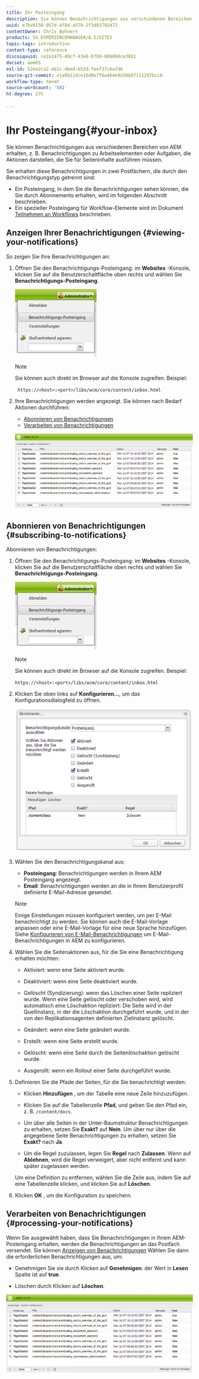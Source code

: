 ```yaml
---
title: Ihr Posteingang
description: Sie können Benachrichtigungen aus verschiedenen Bereichen von AEM erhalten, z. B. Benachrichtigungen zu Arbeitselementen oder Aufgaben, die Aktionen darstellen, die Sie für Seiteninhalte ausführen müssen.
uuid: e7ba9150-957d-4f84-a570-2f3d83792472
contentOwner: Chris Bohnert
products: SG_EXPERIENCEMANAGER/6.5/SITES
topic-tags: introduction
content-type: reference
discoiquuid: ce2a1475-49cf-43e6-bfb9-006884ce3881
docset: aem65
exl-id: 52ea2ca2-eb1c-4bed-b52d-feef37c6afd6
source-git-commit: e1a0b114ce16d0e7f6a464e9d30b8f111297bcc6
workflow-type: tm+mt
source-wordcount: '581'
ht-degree: 27%

---
```


# Ihr Posteingang{#your-inbox}

Sie können Benachrichtigungen aus verschiedenen Bereichen von AEM erhalten, z. B. Benachrichtigungen zu Arbeitselementen oder Aufgaben, die Aktionen darstellen, die Sie für Seiteninhalte ausführen müssen.

Sie erhalten diese Benachrichtigungen in zwei Postfächern, die durch den Benachrichtigungstyp getrennt sind:

* Ein Posteingang, in dem Sie die Benachrichtigungen sehen können, die Sie durch Abonnements erhalten, wird im folgenden Abschnitt beschrieben.
* Ein spezieller Posteingang für Workflow-Elemente wird im Dokument [Teilnehmen an Workflows](/help/sites-classic-ui-authoring/classic-workflows-participating.md) beschrieben.

## Anzeigen Ihrer Benachrichtigungen {#viewing-your-notifications}

So zeigen Sie Ihre Benachrichtigungen an:

1. Öffnen Sie den Benachrichtigungs-Posteingang: im **Websites** -Konsole, klicken Sie auf die Benutzerschaltfläche oben rechts und wählen Sie **Benachrichtigungs-Posteingang**.

   ![screen_shot_2012-02-08at105226am](assets/screen_shot_2012-02-08at105226am.png)

   >[!NOTE]
   >
   >Sie können auch direkt im Browser auf die Konsole zugreifen. Beispiel:
   >
   >
   >` https://<host>:<port>/libs/wcm/core/content/inbox.html`

1. Ihre Benachrichtigungen werden angezeigt. Sie können nach Bedarf Aktionen durchführen:

   * [Abonnieren von Benachrichtigungen](#subscribing-to-notifications)
   * [Verarbeiten von Benachrichtigungen](#processing-your-notifications)

   ![chlimage_1-4](assets/chlimage_1-4.jpeg)

## Abonnieren von Benachrichtigungen {#subscribing-to-notifications}

Abonnieren von Benachrichtigungen:

1. Öffnen Sie den Benachrichtigungs-Posteingang: im **Websites** -Konsole, klicken Sie auf die Benutzerschaltfläche oben rechts und wählen Sie **Benachrichtigungs-Posteingang**.

   ![screen_shot_2012-02-08at105226am-1](assets/screen_shot_2012-02-08at105226am-1.png)

   >[!NOTE]
   >
   >Sie können auch direkt im Browser auf die Konsole zugreifen. Beispiel:
   >
   >
   >`https://<host>:<port>/libs/wcm/core/content/inbox.html`

1. Klicken Sie oben links auf **Konfigurieren...**, um das Konfigurationsdialogfeld zu öffnen.

   ![screen_shot_2012-02-08at111056am](assets/screen_shot_2012-02-08at111056am.png)

1. Wählen Sie den Benachrichtigungskanal aus:

   * **Posteingang**: Benachrichtigungen werden in Ihrem AEM Posteingang angezeigt.
   * **Email**: Benachrichtigungen werden an die in Ihrem Benutzerprofil definierte E-Mail-Adresse gesendet.

   >[!NOTE]
   >
   >Einige Einstellungen müssen konfiguriert werden, um per E-Mail benachrichtigt zu werden. Sie können auch die E-Mail-Vorlage anpassen oder eine E-Mail-Vorlage für eine neue Sprache hinzufügen. Siehe [Konfigurieren von E-Mail-Benachrichtigungen](/help/sites-administering/notification.md#configuringemailnotification) um E-Mail-Benachrichtigungen in AEM zu konfigurieren.

1. Wählen Sie die Seitenaktionen aus, für die Sie eine Benachrichtigung erhalten möchten:

   * Aktiviert: wenn eine Seite aktiviert wurde.
   * Deaktiviert: wenn eine Seite deaktiviert wurde.
   * Gelöscht (Syndizierung): wenn das Löschen einer Seite repliziert wurde.
Wenn eine Seite gelöscht oder verschoben wird, wird automatisch eine Löschaktion repliziert: Die Seite wird in der Quellinstanz, in der die Löschaktion durchgeführt wurde, und in der von den Replikationsagenten definierten Zielinstanz gelöscht.

   * Geändert: wenn eine Seite geändert wurde.
   * Erstellt: wenn eine Seite erstellt wurde.
   * Gelöscht: wenn eine Seite durch die Seitenlöschaktion gelöscht wurde.
   * Ausgerollt: wenn ein Rollout einer Seite durchgeführt wurde.

1. Definieren Sie die Pfade der Seiten, für die Sie benachrichtigt werden:

   * Klicken **Hinzufügen** , um der Tabelle eine neue Zeile hinzuzufügen.
   * Klicken Sie auf die Tabellenzelle **Pfad**, und geben Sie den Pfad ein, z. B. `/content/docs`.

   * Um über alle Seiten in der Unter-Baumstruktur Benachrichtigungen zu erhalten, setzen Sie **Exakt?** auf **Nein**.
Um über nur über die angegebene Seite Benachrichtigungen zu erhalten, setzen Sie **Exakt?** nach **Ja**.

   * Um die Regel zuzulassen, legen Sie **Regel** nach **Zulassen**. Wenn auf **Ablehnen**, wird die Regel verweigert, aber nicht entfernt und kann später zugelassen werden.

   Um eine Definition zu entfernen, wählen Sie die Zeile aus, indem Sie auf eine Tabellenzelle klicken, und klicken Sie auf **Löschen**.

1. Klicken **OK** , um die Konfiguration zu speichern.

## Verarbeiten von Benachrichtigungen {#processing-your-notifications}

Wenn Sie ausgewählt haben, dass Sie Benachrichtigungen in Ihrem AEM-Posteingang erhalten, werden die Benachrichtigungen an das Postfach versendet. Sie können [Anzeigen von Benachrichtigungen](#viewing-your-notifications) Wählen Sie dann die erforderlichen Benachrichtigungen aus, um:

* Genehmigen Sie sie durch Klicken auf **Genehmigen**: der Wert in **Lesen** Spalte ist auf **true**.

* Löschen durch Klicken auf **Löschen**.

![chlimage_1-5](assets/chlimage_1-5.jpeg)
